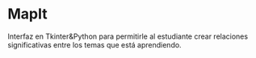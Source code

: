 # MapIt
Interfaz en Tkinter&amp;Python para permitirle al estudiante crear relaciones significativas entre los temas que está aprendiendo. 

